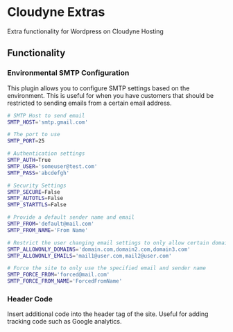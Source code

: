 # Cloudyne Extras
Extra functionality for Wordpress on Cloudyne Hosting

## Functionality
### Environmental SMTP Configuration
This plugin allows you to configure SMTP settings based on the environment. This is useful for when you have customers that should be restricted to sending emails from a certain email address.
```bash
# SMTP Host to send email
SMTP_HOST='smtp.gmail.com'

# The port to use
SMTP_PORT=25

# Authentication settings
SMTP_AUTH=True
SMTP_USER='someuser@test.com'
SMTP_PASS='abcdefgh'

# Security Settings
SMTP_SECURE=False
SMTP_AUTOTLS=False
SMTP_STARTTLS=False

# Provide a default sender name and email
SMTP_FROM='default@mail.com'
SMTP_FROM_NAME='From Name'

# Restrict the user changing email settings to only allow certain domains and/or emails to use as sender
SMTP_ALLOWONLY_DOMAINS='domain.com,domain2.com,domain3.com'
SMTP_ALLOWONLY_EMAILS='mail1@user.com,mail2@user.com'

# Force the site to only use the specified email and sender name
SMTP_FORCE_FROM='forced@mail.com'
SMTP_FORCE_FROM_NAME='ForcedFromName'
```

### Header Code
Insert additional code into the header tag of the site. Useful for adding tracking code such as Google analytics.